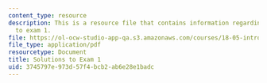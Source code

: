 ```yaml
---
content_type: resource
description: This is a resource file that contains information regarding solutions
  to exam 1.
file: https://ol-ocw-studio-app-qa.s3.amazonaws.com/courses/18-05-introduction-to-probability-and-statistics-spring-2014/3745797e973d57f4bcb2ab6e28e1badc_MIT18_05S14_Exam1_Sol.pdf
file_type: application/pdf
resourcetype: Document
title: Solutions to Exam 1
uid: 3745797e-973d-57f4-bcb2-ab6e28e1badc
---
```

